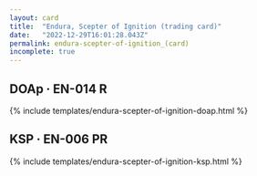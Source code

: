 ```yaml
---
layout: card
title:  "Endura, Scepter of Ignition (trading card)"
date:   "2022-12-29T16:01:28.043Z"
permalink: endura-scepter-of-ignition_(card)
incomplete: true
---
```


## DOAp &middot; EN-014 R

{% include templates/endura-scepter-of-ignition-doap.html %}


## KSP &middot; EN-006 PR

{% include templates/endura-scepter-of-ignition-ksp.html %}
